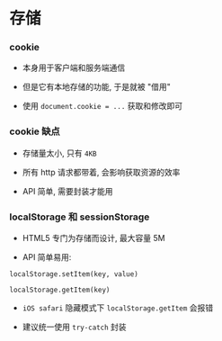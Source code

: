 # 存储

### cookie

- 本身用于客户端和服务端通信

- 但是它有本地存储的功能, 于是就被 "借用"

- 使用 `document.cookie = ...` 获取和修改即可

### cookie 缺点

- 存储量太小, 只有 `4KB`

- 所有 http 请求都带着, 会影响获取资源的效率

- API 简单, 需要封装才能用

### localStorage 和 sessionStorage

- HTML5 专门为存储而设计, 最大容量 5M

- API 简单易用:

`localStorage.setItem(key, value)`

`localStorage.getItem(key)`

- `iOS safari` 隐藏模式下 `localStorage.getItem` 会报错

- 建议统一使用 `try-catch` 封装